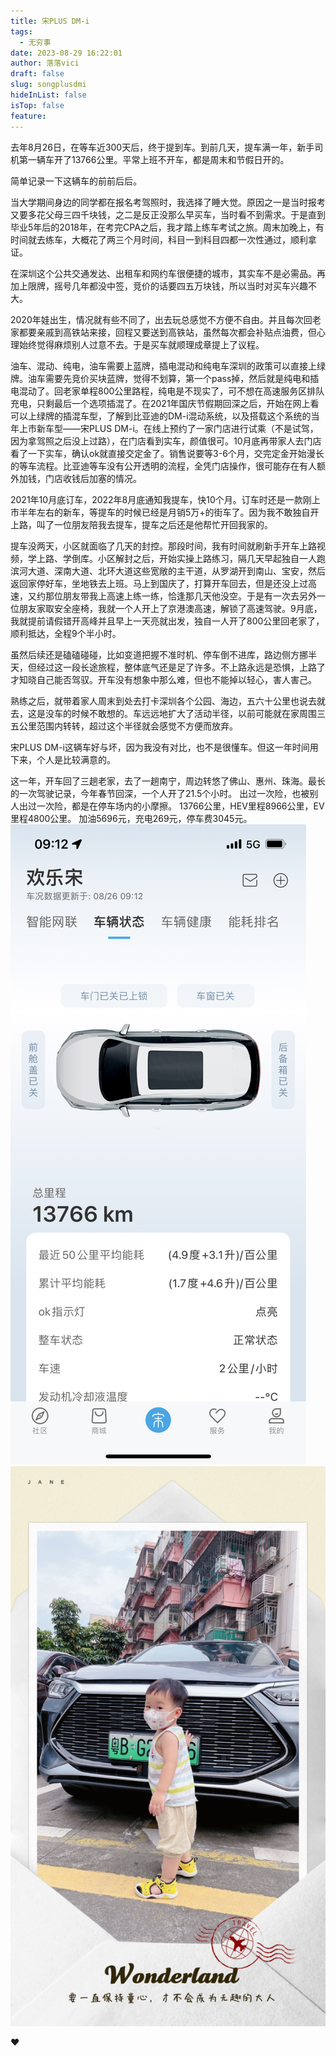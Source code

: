 ```yaml
---
title: 宋PLUS DM-i
tags:
  - 无穷事
date: 2023-08-29 16:22:01
author: 落落vici
draft: false
slug: songplusdmi
hideInList: false
isTop: false
feature:
---
```

去年8月26日，在等车近300天后，终于提到车。到前几天，提车满一年，新手司机第一辆车开了13766公里。平常上班不开车，都是周末和节假日开的。

简单记录一下这辆车的前前后后。

当大学期间身边的同学都在报名考驾照时，我选择了睡大觉。原因之一是当时报考又要多花父母三四千块钱，之二是反正没那么早买车，当时看不到需求。于是直到毕业5年后的2018年，在考完CPA之后，我才踏上练车考试之旅。周末加晚上，有时间就去练车，大概花了两三个月时间，科目一到科目四都一次性通过，顺利拿证。

在深圳这个公共交通发达、出租车和网约车很便捷的城市，其实车不是必需品。再加上限牌，摇号几年都没中签，竞价的话要四五万块钱，所以当时对买车兴趣不大。

2020年娃出生，情况就有些不同了，出去玩总感觉不方便不自由。并且每次回老家都要亲戚到高铁站来接，回程又要送到高铁站，虽然每次都会补贴点油费，但心理始终觉得麻烦别人过意不去。于是买车就顺理成章提上了议程。

油车、混动、纯电，油车需要上蓝牌，插电混动和纯电车深圳的政策可以直接上绿牌。油车需要先竞价买块蓝牌，觉得不划算，第一个pass掉，然后就是纯电和插电混动了。回老家单程800公里路程，纯电是不现实了，可不想在高速服务区排队充电，只剩最后一个选项插混了。在2021年国庆节假期回深之后，开始在网上看可以上绿牌的插混车型，了解到比亚迪的DM-i混动系统，以及搭载这个系统的当年上市新车型——宋PLUS DM-i。在线上预约了一家门店进行试乘（不是试驾，因为拿驾照之后没上过路），在门店看到实车，颜值很可。10月底再带家人去门店看了一下实车，确认ok就直接交定金了。销售说要等3-6个月，交完定金开始漫长的等车流程。比亚迪等车没有公开透明的流程，全凭门店操作，很可能存在有人额外加钱，门店收钱后加塞的情况。

2021年10月底订车，2022年8月底通知我提车，快10个月。订车时还是一款刚上市半年左右的新车，等提车的时候已经是月销5万+的街车了。因为我不敢独自开上路，叫了一位朋友陪我去提车，提车之后还是他帮忙开回我家的。

提车没两天，小区就面临了几天的封控。那段时间，我有时间就刷新手开车上路视频，学上路、学倒库。小区解封之后，开始实操上路练习，隔几天早起独自一人跑滨河大道、深南大道、北环大道这些宽敞的主干道，从罗湖开到南山、宝安，然后返回家停好车，坐地铁去上班。马上到国庆了，打算开车回去，但是还没上过高速，又约那位朋友带我上高速上练一练，恰逢那几天他没空。于是有一次去另外一位朋友家取安全座椅，我就一个人开上了京港澳高速，解锁了高速驾驶。9月底，我就提前请假错开高峰并且早上一天亮就出发，独自一人开了800公里回老家了，顺利抵达，全程9个半小时。

虽然后续还是磕磕碰碰，比如变道把握不准时机、停车倒不进库，路边侧方挪半天，但经过这一段长途旅程，整体底气还是足了许多。不上路永远是恐惧，上路了才知晓自己能否驾驭。开车没有想象中那么难，但也不能掉以轻心，害人害己。

熟练之后，就带着家人周末到处去打卡深圳各个公园、海边，五六十公里也说去就去，这是没车的时候不敢想的。车远远地扩大了活动半径，以前可能就在家周围三五公里范围内转转，超过这个半径就会感觉不方便而放弃。

宋PLUS DM-i这辆车好与坏，因为我没有对比，也不是很懂车。但这一年时间用下来，个人是比较满意的。

这一年，开车回了三趟老家，去了一趟南宁，周边转悠了佛山、惠州、珠海。最长的一次驾驶记录，今年春节回深，一个人开了21.5个小时。
出过一次险，也被别人出过一次险，都是在停车场内的小摩擦。
13766公里，HEV里程8966公里，EV里程4800公里。
加油5696元，充电269元，停车费3045元。
<gallery>![](https://raw.githubusercontent.com/cosine00/Image/main/202308291750624.jpg)![](https://raw.githubusercontent.com/cosine00/Image/main/202308291753083.jpg)<gallery>


❤

